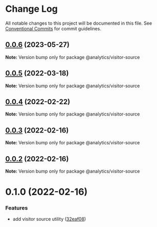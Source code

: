 # Change Log

All notable changes to this project will be documented in this file.
See [Conventional Commits](https://conventionalcommits.org) for commit guidelines.

## [0.0.6](https://github.com/DavidWells/analytics/tree/master/packages/analytics-util-visitor-source/compare/@analytics/visitor-source@0.0.5...@analytics/visitor-source@0.0.6) (2023-05-27)

**Note:** Version bump only for package @analytics/visitor-source





## [0.0.5](https://github.com/DavidWells/analytics/tree/master/packages/analytics-util-visitor-source/compare/@analytics/visitor-source@0.0.4...@analytics/visitor-source@0.0.5) (2022-03-18)

**Note:** Version bump only for package @analytics/visitor-source





## [0.0.4](https://github.com/DavidWells/analytics/tree/master/packages/analytics-util-visitor-source/compare/@analytics/visitor-source@0.0.3...@analytics/visitor-source@0.0.4) (2022-02-22)

**Note:** Version bump only for package @analytics/visitor-source





## [0.0.3](https://github.com/DavidWells/analytics/tree/master/packages/analytics-util-visitor-source/compare/@analytics/visitor-source@0.0.2...@analytics/visitor-source@0.0.3) (2022-02-16)

**Note:** Version bump only for package @analytics/visitor-source





## [0.0.2](https://github.com/DavidWells/analytics/tree/master/packages/analytics-util-visitor-source/compare/@analytics/visitor-source@0.1.0...@analytics/visitor-source@0.0.2) (2022-02-16)

**Note:** Version bump only for package @analytics/visitor-source





# 0.1.0 (2022-02-16)


### Features

* add visitor source utility ([32eaf08](https://github.com/DavidWells/analytics/tree/master/packages/analytics-util-visitor-source/commit/32eaf0865638e17e0e67507ce18a1a5f9a5a4cf0))
